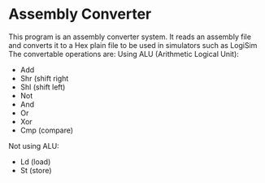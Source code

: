 # Assembly Converter
This program is an assembly converter system. It reads an assembly file and converts it to a Hex plain file to be used in simulators such as LogiSim
The convertable operations are:
Using ALU (Arithmetic Logical Unit):
- Add
- Shr (shift right
- Shl (shift left)
- Not
- And
- Or 
- Xor
- Cmp (compare)

Not using ALU:
- Ld (load)
- St (store)

